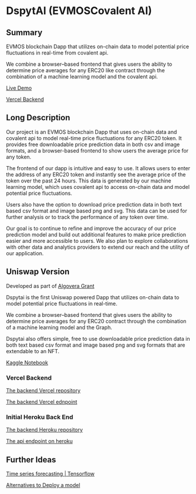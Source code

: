 # DspytAI (EVMOSCovalent AI)

## Summary

EVMOS blockchain Dapp that utilizes on-chain data to model potential price fluctuations in real-time from covalent api.

We combine a browser–based frontend that gives users the ability to determine price averages for any ERC20 like contract through the combination of a machine learning model and the covalent api.

[Live Demo](https://dspytai.vercel.app/)

[Vercel Backend](https://github.com/Pfed-prog/ARIMA-vercel)

## Long Description

Our project is an EVMOS blockchain Dapp that uses on-chain data and covalent api to model real-time price fluctuations for any ERC20 token. It provides free downloadable price prediction data in both csv and image formats, and a browser-based frontend to show users the average price for any token.

The frontend of our dapp is intuitive and easy to use. It allows users to enter the address of any ERC20 token and instantly see the average price of the token over the past 24 hours. This data is generated by our machine learning model, which uses covalent api to access on-chain data and model potential price fluctuations.

Users also have the option to download price prediction data in both text based csv format and image based png and svg. This data can be used for further analysis or to track the performance of any token over time.

Our goal is to continue to refine and improve the accuracy of our price prediction model and build out additional features to make price prediction easier and more accessible to users. We also plan to explore collaborations with other data and analytics providers to extend our reach and the utility of our application.

## Uniswap Version

Developed as part of [Algovera Grant](https://forum.algovera.ai/t/dspyt-ai-uniswap-portfolio-tracker/184)

Dspytai is the first Uniswap powered Dapp that utilizes on-chain data to model potential price fluctuations in real-time.

We combine a browser–based frontend that gives users the ability to determine price averages for any ERC20 contract through the combination of a machine learning model and the Graph.

Dspytai also offers simple, free to use downloadable price prediction data in both text based csv format and image based png and svg formats that are extendable to an NFT.

[Kaggle Notebook](https://www.kaggle.com/code/pavfedotov/dspyt-ai)

### Vercel Backend

[The backend Vercel repository](https://github.com/dspytdao/vercel-python)

[The backend Vercel ednpoint](https://vercel-python-nt2k.vercel.app/)

### Initial Heroku Back End

[The backend Heroku repository](https://github.com/dspytdao/Heroku_Graph_ML)

[The api endpoint on heroku](https://dspyt.herokuapp.com/)

## Further Ideas

[Time series forecasting | Tensorflow](https://www.tensorflow.org/tutorials/structured_data/time_series)

[Alternatives to Deploy a model](https://www.freecodecamp.org/news/deploy-your-machine-learning-models-for-free/)
